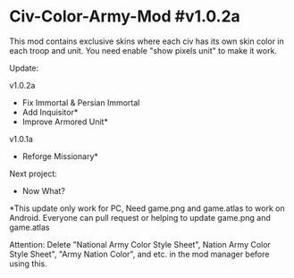 # Civ-Color-Army-Mod #v1.0.2a
This mod contains exclusive skins where each civ has its own skin color in each troop and unit.
You need enable "show pixels unit" to make it work.

Update:
 
 v1.0.2a
 - Fix Immortal & Persian Immortal
 - Add Inquisitor*
 - Improve Armored Unit*

 v1.0.1a
 - Reforge Missionary*


Next project:
 - Now What?

  *This update only work for PC, Need game.png and game.atlas to work on Android. Everyone can pull request or helping to update game.png and game.atlas

Attention:
Delete "National Army Color Style Sheet", Nation Army Color Style Sheet", "Army Nation Color", and etc. in the mod manager before using this.
